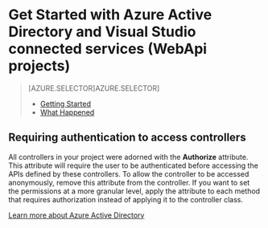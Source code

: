 <properties 
    pageTitle="Get Started with Azure Active Directory and Visual Studio connected services (WebApi projects) | Microsoft Azure" 
    description="How to get started using Azure Active Directory in WebApi projects after connecting to or creating an Azure AD using Visual Studio connected services" 
  services="active-directory"
    documentationCenter="" 
    authors="TomArcher" 
    manager="douge" 
    editor=""/>

<tags 
    ms.service="active-directory" 
    ms.workload="web" 
    ms.tgt_pltfrm="vs-getting-started" 
    ms.devlang="na" 
    ms.topic="article" 
    ms.date="12/18/2015" 
    ms.author="tarcher"/>

# Get Started with Azure Active Directory and Visual Studio connected services (WebApi projects)
> [AZURE.SELECTOR]AZURE.SELECTOR]
> 
> * [Getting Started](vs-active-directory-webapi-getting-started.md)
> * [What Happened](vs-active-directory-webapi-what-happened.md)
> 
> 
## Requiring authentication to access controllers
All controllers in your project were adorned with the **Authorize** attribute. This attribute will require the user to be authenticated before accessing the APIs defined by these controllers. To allow the controller to be accessed anonymously, remove this attribute from the controller. If you want to set the permissions at a more granular level, apply the attribute to each method that requires authorization instead of applying it to the controller class.

[Learn more about Azure Active Directory](https://azure.microsoft.com/services/active-directory/)

